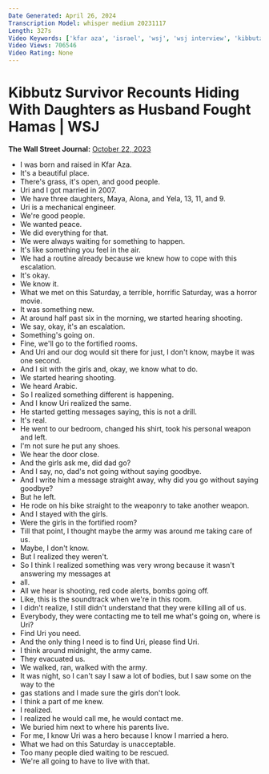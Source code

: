 ```yaml
---
Date Generated: April 26, 2024
Transcription Model: whisper medium 20231117
Length: 327s
Video Keywords: ['kfar aza', 'israel', 'wsj', 'wsj interview', 'kibbutz', 'kibbutz survivor', 'israel news', 'hamas news', 'hamas attack', 'safe room', 'explosions', 'hamas', 'gaza strip', 'gaza', 'palestine', 'palestine and israel', 'israel gaza', 'israel war', 'survivor tells story', 'israeli conflict', 'dafna rousso', 'uri rousso', 'hiding with daughters', 'rural living', 'husband fought hamas', 'hamas attacks', 'Hamas militants', 'arabic', 'hamas shooting', 'daughters', 'mechanic', 'family life', 'protect community', 'small town living', 'fortified room', 'wonews']
Video Views: 706546
Video Rating: None
---
```


# Kibbutz Survivor Recounts Hiding With Daughters as Husband Fought Hamas | WSJ
**The Wall Street Journal:** [October 22, 2023](https://www.youtube.com/watch?v=gIReYFMUs1s)
*  I was born and raised in Kfar Aza.
*  It's a beautiful place.
*  There's grass, it's open, and good people.
*  Uri and I got married in 2007.
*  We have three daughters, Maya, Alona, and Yela, 13, 11, and 9.
*  Uri is a mechanical engineer.
*  We're good people.
*  We wanted peace.
*  We did everything for that.
*  We were always waiting for something to happen.
*  It's like something you feel in the air.
*  We had a routine already because we knew how to cope with this escalation.
*  It's okay.
*  We know it.
*  What we met on this Saturday, a terrible, horrific Saturday, was a horror movie.
*  It was something new.
*  At around half past six in the morning, we started hearing shooting.
*  We say, okay, it's an escalation.
*  Something's going on.
*  Fine, we'll go to the fortified rooms.
*  And Uri and our dog would sit there for just, I don't know, maybe it was one second.
*  And I sit with the girls and, okay, we know what to do.
*  We started hearing shooting.
*  We heard Arabic.
*  So I realized something different is happening.
*  And I know Uri realized the same.
*  He started getting messages saying, this is not a drill.
*  It's real.
*  He went to our bedroom, changed his shirt, took his personal weapon and left.
*  I'm not sure he put any shoes.
*  We hear the door close.
*  And the girls ask me, did dad go?
*  And I say, no, dad's not going without saying goodbye.
*  And I write him a message straight away, why did you go without saying goodbye?
*  But he left.
*  He rode on his bike straight to the weaponry to take another weapon.
*  And I stayed with the girls.
*  Were the girls in the fortified room?
*  Till that point, I thought maybe the army was around me taking care of us.
*  Maybe, I don't know.
*  But I realized they weren't.
*  So I think I realized something was very wrong because it wasn't answering my messages at
*  all.
*  All we hear is shooting, red code alerts, bombs going off.
*  Like, this is the soundtrack when we're in this room.
*  I didn't realize, I still didn't understand that they were killing all of us.
*  Everybody, they were contacting me to tell me what's going on, where is Uri?
*  Find Uri you need.
*  And the only thing I need is to find Uri, please find Uri.
*  I think around midnight, the army came.
*  They evacuated us.
*  We walked, ran, walked with the army.
*  It was night, so I can't say I saw a lot of bodies, but I saw some on the way to the
*  gas stations and I made sure the girls don't look.
*  I think a part of me knew.
*  I realized.
*  I realized he would call me, he would contact me.
*  We buried him next to where his parents live.
*  For me, I know Uri was a hero because I know I married a hero.
*  What we had on this Saturday is unacceptable.
*  Too many people died waiting to be rescued.
*  We're all going to have to live with that.
